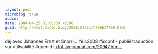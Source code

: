 ```yaml
---
layout: post
microblog: true
audio: 
date: 2008-04-25 01:00:00 +0100
guid: http://xtof.micro.blog/2008/04/25/t796627700.html
---
```

déj avec Johannes Ernst et Snorri... #eic2008 #idconf - publié traduction sur utilisabilité #openid : [xtof.livejournal.com/20947.htm...](http://xtof.livejournal.com/20947.html)
